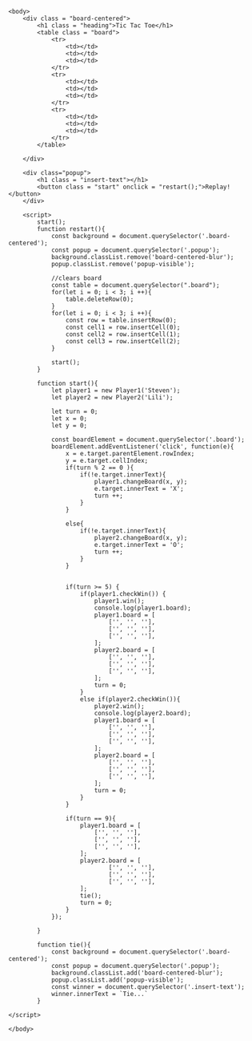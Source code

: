 <!DOCTYPE html>
<html>
    <head>
        <title>Tic-Tac-Toe Game!</title>
        <meta name = "viewport" content="width=device-width, initial-scale = 1.0">
        <link rel = "stylesheet" href = "render.css">
        <script src = "functionality.js"></script>
    </head>

    <body>
        <div class = "board-centered">
            <h1 class = "heading">Tic Tac Toe</h1>
            <table class = "board">
                <tr>
                    <td></td>
                    <td></td>
                    <td></td>
                </tr>
                <tr>
                    <td></td>
                    <td></td>
                    <td></td>
                </tr>
                <tr>
                    <td></td>
                    <td></td>
                    <td></td>
                </tr>
            </table>
           
        </div>

        <div class="popup">
            <h1 class = "insert-text"></h1>
            <button class = "start" onclick = "restart();">Replay!</button>
        </div>
        
        <script>
            start();
            function restart(){
                const background = document.querySelector('.board-centered');
                const popup = document.querySelector('.popup');
                background.classList.remove('board-centered-blur');
                popup.classList.remove('popup-visible');
                
                //clears board
                const table = document.querySelector(".board");
                for(let i = 0; i < 3; i ++){
                    table.deleteRow(0);
                }
                for(let i = 0; i < 3; i ++){
                    const row = table.insertRow(0);
                    const cell1 = row.insertCell(0);
                    const cell2 = row.insertCell(1);
                    const cell3 = row.insertCell(2);
                }
        
                start();
            }
            
            function start(){
                let player1 = new Player1('Steven');
                let player2 = new Player2('Lili');

                let turn = 0;
                let x = 0;
                let y = 0;
               
                const boardElement = document.querySelector('.board');
                boardElement.addEventListener('click', function(e){
                    x = e.target.parentElement.rowIndex;
                    y = e.target.cellIndex;
                    if(turn % 2 == 0 ){
                        if(!e.target.innerText){
                            player1.changeBoard(x, y);
                            e.target.innerText = 'X';
                            turn ++;
                        }
                    } 
                    
                    else{
                        if(!e.target.innerText){
                            player2.changeBoard(x, y);
                            e.target.innerText = 'O';
                            turn ++;
                        }
                    }
                    

                    if(turn >= 5) {
                        if(player1.checkWin()) {
                            player1.win();
                            console.log(player1.board);
                            player1.board = [
                                ['', '', ''],
                                ['', '', ''],
                                ['', '', ''],
                            ];
                            player2.board = [
                                ['', '', ''],
                                ['', '', ''],
                                ['', '', ''],
                            ];
                            turn = 0;
                        }
                        else if(player2.checkWin()){
                            player2.win();
                            console.log(player2.board);
                            player1.board = [
                                ['', '', ''],
                                ['', '', ''],
                                ['', '', ''],
                            ];
                            player2.board = [
                                ['', '', ''],
                                ['', '', ''],
                                ['', '', ''],
                            ];
                            turn = 0;
                        }
                    }

                    if(turn == 9){
                        player1.board = [
                            ['', '', ''],
                            ['', '', ''],
                            ['', '', ''],
                        ];
                        player2.board = [
                                ['', '', ''],
                                ['', '', ''],
                                ['', '', ''],
                        ];
                        tie();
                        turn = 0;
                    }
                });            
            
            }

            function tie(){
                const background = document.querySelector('.board-centered');
                const popup = document.querySelector('.popup');
                background.classList.add('board-centered-blur');
                popup.classList.add('popup-visible');
                const winner = document.querySelector('.insert-text');
                winner.innerText = `Tie...`
            }
            
    </script>
        
    </body>
</html>
